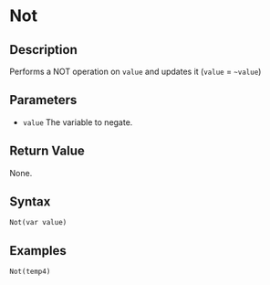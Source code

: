 # Not

## Description
Performs a NOT operation on `value` and updates it (`value` = `~value`)

## Parameters
- `value`
The variable to negate.

## Return Value
None.

## Syntax
```
Not(var value)
```

## Examples
```
Not(temp4)
```